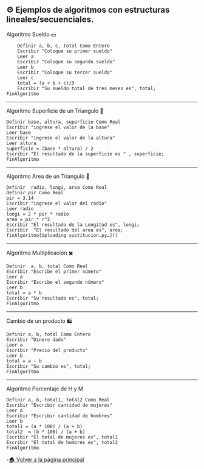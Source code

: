 ⚙️ Ejemplos de algoritmos con estructuras lineales/secuenciales.
---
Algoritmo Sueldo 💵
	
		Definir a, b, c, total Como Entero
		Escribir "Coloque su primer sueldo"
		Leer a
		Escribir "Coloque su segundo sueldo"
		Leer b
		Escribir "Coloque su tercer sueldo"
		Leer c
		total = (a + b + c)/3
		Escribir "Su sueldo total de tres meses es", total;
	FinAlgoritmo
---

Algoritmo  Superficie de un Triangulo 🔺
	
	Definir base, altura, superficie Como Real
	Escribir "ingrese el valor de la base"
	Leer base
	Escribir "ingrese el valor de la altura"
	Leer altura
	superficie = (base * altura) / 2
	Escribir "El resultado de la superficie es " , superficie;
    FinAlgoritmo
---

Algoritmo Area de un Triangulo 🔺

	Definir  radio, longi, area Como Real
	Definir pir Como Real
	pir = 3.14
	Escribir "ingrese el valor del radio" 
	Leer radio
	longi = 2 * pir * radio
	area = pir * r^2
	Escribir "El resultado de la Longitud es", longi;
	Escribir  "El resultado del area es", area;	
	finAlgoritmo[Uploading sustitucion.py…]()

---
Algoritmo Multiplicación ✖️

    Definir  a, b, total Como Real
	Escribir "Escribe el primer número"
	Leer a
	Escribir "Escribe el segundo número"
	Leer b
	total = a * b 
	Escribir "Su resultado es", total;
	FinAlgoritmo
---
Cambio de un producto 🛍️

	Definir a, b, total Como Entero
	Escribir "Dinero dado"
	Leer a 
	Escribir "Precio del producto"
	Leer b
	total = a - b 
	Escribir "Su cambio es", total;	
	FinAlgoritmo
---
Algoritmo Porcentaje de H y M
	
	Definir a, b, total1, total2 Como Real
	Escribir "Escribir cantidad de mujeres"
	Leer a 
	Escribir "Escribir cantidad de hombres"
	Leer b 
	total1 = (a * 100) / (a + b)
	total2  = (b * 100) / (a + b)
	Escribir "El total de mujeres es", total1
	Escribir "El total de hombres es", total2
	FinAlgoritmo
-[🏠 Volver a la página principal](https://github.com/eduardo2006soto-dot/Teoria-de-la-programacion/blob/main/inderx.md)
